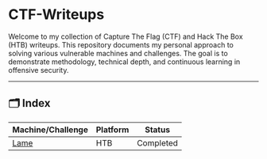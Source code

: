 # CTF-Writeups

Welcome to my collection of Capture The Flag (CTF) and Hack The Box (HTB) writeups. This repository documents my personal approach to solving various vulnerable machines and challenges. The goal is to demonstrate methodology, technical depth, and continuous learning in offensive security.

---

## 🗂️ Index

| Machine/Challenge | Platform | Status |
|-------------------|----------|----------|
| [Lame](./Lame(HackTheBox)Writeup.md) | HTB      | Completed      |

